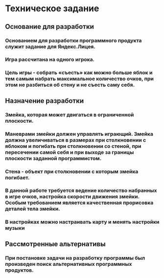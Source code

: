 # Техническое задание

## Основание для разработки

### Основанием для разработки программного продукта служит задание для Яндекс.Лицея.

### Игра рассчитана на одного игрока.

### Цель игры - собрать «съесть» как можно больше яблок и тем самым набрать максимальное количество очков, при этом не разбиться об стену и не съесть саму себя.

## Назначение разработки

### Змейка, которая может двигаться в ограниченной плоскости.

### Маневрами змейки должен управлять играющий. Змейка должна увеличиваться в размерах при столкновении с яблоком и погибать при столкновении со стеной, при пересечении самой себя и при выходе за границы плоскости заданной программистом.

### Стена - объект при столкновении с которым змейка погибает.

### В данной работе требуется ведение количество набранных в игре очков, настройка скорости движения змейки. Особым требованием является качественная прорисовка деталей тела змейки.

### В настройках можно настраивать карту и менять настройки музыки

## Рассмотренные альтернативы

### При постановке задачи на разработку программы был произведен поиск альтернативных программных продуктов.
